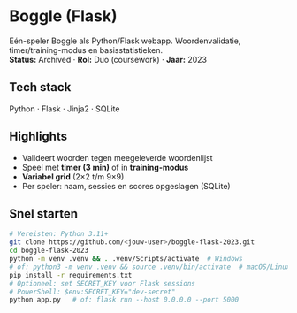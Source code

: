 # Boggle (Flask)

Eén-speler Boggle als Python/Flask webapp. Woordenvalidatie, timer/training-modus en basisstatistieken.  
**Status:** Archived · **Rol:** Duo (coursework) · **Jaar:** 2023

## Tech stack
Python · Flask · Jinja2 · SQLite

## Highlights
- Valideert woorden tegen meegeleverde woordenlijst
- Speel met **timer (3 min)** of in **training-modus**
- **Variabel grid** (2×2 t/m 9×9)
- Per speler: naam, sessies en scores opgeslagen (SQLite)

## Snel starten
```bash
# Vereisten: Python 3.11+
git clone https://github.com/<jouw-user>/boggle-flask-2023.git
cd boggle-flask-2023
python -m venv .venv && . .venv/Scripts/activate  # Windows
# of: python3 -m venv .venv && source .venv/bin/activate  # macOS/Linux
pip install -r requirements.txt
# Optioneel: set SECRET_KEY voor Flask sessions
# PowerShell: $env:SECRET_KEY="dev-secret"
python app.py   # of: flask run --host 0.0.0.0 --port 5000
